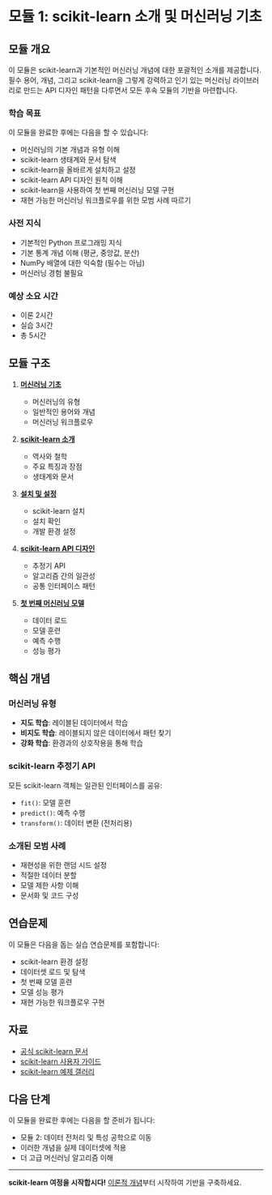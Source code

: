# 모듈 1: scikit-learn 소개 및 머신러닝 기초

## 모듈 개요

이 모듈은 scikit-learn과 기본적인 머신러닝 개념에 대한 포괄적인 소개를 제공합니다. 필수 용어, 개념, 그리고 scikit-learn을 그렇게 강력하고 인기 있는 머신러닝 라이브러리로 만드는 API 디자인 패턴을 다루면서 모든 후속 모듈의 기반을 마련합니다.

### 학습 목표

이 모듈을 완료한 후에는 다음을 할 수 있습니다:
- 머신러닝의 기본 개념과 유형 이해
- scikit-learn 생태계와 문서 탐색
- scikit-learn을 올바르게 설치하고 설정
- scikit-learn API 디자인 원칙 이해
- scikit-learn을 사용하여 첫 번째 머신러닝 모델 구현
- 재현 가능한 머신러닝 워크플로우를 위한 모범 사례 따르기

### 사전 지식

- 기본적인 Python 프로그래밍 지식
- 기본 통계 개념 이해 (평균, 중앙값, 분산)
- NumPy 배열에 대한 익숙함 (필수는 아님)
- 머신러닝 경험 불필요

### 예상 소요 시간
- 이론 2시간
- 실습 3시간
- 총 5시간

## 모듈 구조

1. **[머신러닝 기초](theory.md#머신러닝-기초)**
   - 머신러닝의 유형
   - 일반적인 용어와 개념
   - 머신러닝 워크플로우

2. **[scikit-learn 소개](theory.md#scikit-learn-소개)**
   - 역사와 철학
   - 주요 특징과 장점
   - 생태계와 문서

3. **[설치 및 설정](theory.md#설치-및-설정)**
   - scikit-learn 설치
   - 설치 확인
   - 개발 환경 설정

4. **[scikit-learn API 디자인](theory.md#scikit-learn-api-디자인)**
   - 추정기 API
   - 알고리즘 간의 일관성
   - 공통 인터페이스 패턴

5. **[첫 번째 머신러닝 모델](examples.md#첫-번째-머신러닝-모델-분류)**
   - 데이터 로드
   - 모델 훈련
   - 예측 수행
   - 성능 평가

## 핵심 개념

### 머신러닝 유형
- **지도 학습**: 레이블된 데이터에서 학습
- **비지도 학습**: 레이블되지 않은 데이터에서 패턴 찾기
- **강화 학습**: 환경과의 상호작용을 통해 학습

### scikit-learn 추정기 API
모든 scikit-learn 객체는 일관된 인터페이스를 공유:
- `fit()`: 모델 훈련
- `predict()`: 예측 수행
- `transform()`: 데이터 변환 (전처리용)

### 소개된 모범 사례
- 재현성을 위한 랜덤 시드 설정
- 적절한 데이터 분할
- 모델 제한 사항 이해
- 문서화 및 코드 구성

## 연습문제

이 모듈은 다음을 돕는 실습 연습문제를 포함합니다:
- scikit-learn 환경 설정
- 데이터셋 로드 및 탐색
- 첫 번째 모델 훈련
- 모델 성능 평가
- 재현 가능한 워크플로우 구현

## 자료

- [공식 scikit-learn 문서](https://scikit-learn.org/stable/)
- [scikit-learn 사용자 가이드](https://scikit-learn.org/stable/user_guide.html)
- [scikit-learn 예제 갤러리](https://scikit-learn.org/stable/auto_examples/index.html)

## 다음 단계

이 모듈을 완료한 후에는 다음을 할 준비가 됩니다:
- 모듈 2: 데이터 전처리 및 특성 공학으로 이동
- 이러한 개념을 실제 데이터셋에 적용
- 더 고급 머신러닝 알고리즘 이해

---

**scikit-learn 여정을 시작합시다!** [이론적 개념](theory.md)부터 시작하여 기반을 구축하세요.